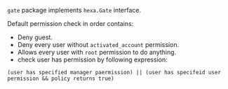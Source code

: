 `gate` package implements  `hexa.Gate` interface.

Default permission check in order contains:
- Deny guest.
- Deny every user without `activated_account` permission.
- Allows every user with `root` permission to do anything.
- check user has permission by following expression:
```
(user has specified manager paermission) || (user has specifeid user permission && policy returns true)
```

